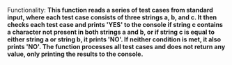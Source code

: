Functionality: **This function reads a series of test cases from standard input, where each test case consists of three strings a, b, and c. It then checks each test case and prints 'YES' to the console if string c contains a character not present in both strings a and b, or if string c is equal to either string a or string b, it prints 'NO'. If neither condition is met, it also prints 'NO'. The function processes all test cases and does not return any value, only printing the results to the console.**